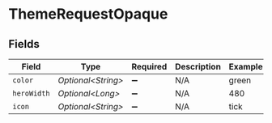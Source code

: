 # ThemeRequestOpaque


## Fields

| Field               | Type                | Required            | Description         | Example             |
| ------------------- | ------------------- | ------------------- | ------------------- | ------------------- |
| `color`             | *Optional\<String>* | :heavy_minus_sign:  | N/A                 | green               |
| `heroWidth`         | *Optional\<Long>*   | :heavy_minus_sign:  | N/A                 | 480                 |
| `icon`              | *Optional\<String>* | :heavy_minus_sign:  | N/A                 | tick                |